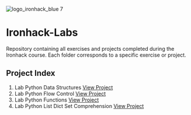 ![logo_ironhack_blue 7](https://user-images.githubusercontent.com/23629340/40541063-a07a0a8a-601a-11e8-91b5-2f13e4e6b441.png)

# Ironhack-Labs
Repository containing all exercises and projects completed during the Ironhack course. Each folder corresponds to a specific exercise or project.

## Project Index
1. Lab Python Data Structures [View Project](https://github.com/Jotis86/lab-python-data-structures)
2. Lab Python Flow Control [View Project](https://github.com/Jotis86/lab-python-flow-control)
3. Lab Python Functions [View Project](https://github.com/Jotis86/lab-python-functions)
4. Lab Python List Dict Set Comprehension [View Project](https://github.com/Jotis86/lab-python-list-dict-set-comprehension)
